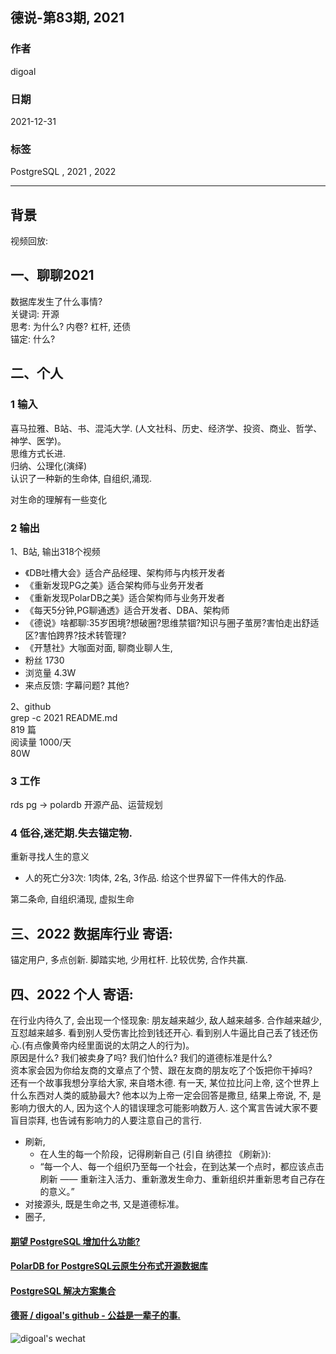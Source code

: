 ## 德说-第83期, 2021   
                            
### 作者                            
digoal                            
                            
### 日期                            
2021-12-31                           
                            
### 标签                         
PostgreSQL , 2021 , 2022     
                          
----                          
                          
## 背景                          
视频回放:   
  
## 一、聊聊2021   
数据库发生了什么事情?    
关键词: 开源   
思考: 为什么? 内卷? 杠杆, 还债    
锚定: 什么?    
  
## 二、个人  
### 1 输入  
喜马拉雅、B站、书、混沌大学.  (人文社科、历史、经济学、投资、商业、哲学、神学、医学)。     
思维方式长进.   
归纳、公理化(演绎)   
认识了一种新的生命体, 自组织,涌现.   
  
对生命的理解有一些变化  
  
### 2 输出  
1、B站, 输出318个视频   
- 《DB吐槽大会》适合产品经理、架构师与内核开发者  
- 《重新发现PG之美》适合架构师与业务开发者  
- 《重新发现PolarDB之美》适合架构师与业务开发者  
- 《每天5分钟,PG聊通透》适合开发者、DBA、架构师  
- 《德说》啥都聊:35岁困境?想破圈?思维禁锢?知识与圈子茧房?害怕走出舒适区?害怕跨界?技术转管理?  
- 《开慧社》大咖面对面, 聊商业聊人生,   
-   粉丝 1730   
-   浏览量 4.3W   
-   来点反馈: 字幕问题? 其他?   
  
2、github   
  grep -c 2021 README.md   
  819 篇    
  阅读量 1000/天   
  80W   
  
### 3 工作   
rds pg -> polardb 开源产品、运营规划    
  
### 4 低谷,迷茫期.失去锚定物.    
重新寻找人生的意义    
- 人的死亡分3次: 1肉体, 2名, 3作品. 给这个世界留下一件伟大的作品.    
  
第二条命, 自组织涌现, 虚拟生命    
  
## 三、2022 数据库行业 寄语:    
锚定用户, 多点创新. 脚踏实地, 少用杠杆. 比较优势, 合作共赢.    
  
## 四、2022 个人 寄语:   
在行业内待久了, 会出现一个怪现象:  朋友越来越少, 敌人越来越多. 合作越来越少, 互怼越来越多. 看到别人受伤害比捡到钱还开心. 看到别人牛逼比自己丢了钱还伤心.(有点像黄帝内经里面说的太阴之人的行为)。      
原因是什么? 我们被卖身了吗? 我们怕什么? 我们的道德标准是什么?    
资本家会因为你给友商的文章点了个赞、跟在友商的朋友吃了个饭把你干掉吗?    
还有一个故事我想分享给大家, 来自塔木德. 有一天, 某位拉比问上帝, 这个世界上什么东西对人类的威胁最大? 他本以为上帝一定会回答是撒旦, 结果上帝说, 不, 是影响力很大的人, 因为这个人的错误理念可能影响数万人. 这个寓言告诫大家不要盲目崇拜, 也告诫有影响力的人要注意自己的言行.    
  
- 刷新,   
    - 在人生的每一个阶段，记得刷新自己 (引自 纳德拉 《刷新》):      
    - “每一个人、每一个组织乃至每一个社会，在到达某一个点时，都应该点击刷新 —— 重新注入活力、重新激发生命力、重新组织并重新思考自己存在的意义。”     
- 对接源头, 既是生命之书, 又是道德标准。  
- 圈子,   
  
  
  
  
#### [期望 PostgreSQL 增加什么功能?](https://github.com/digoal/blog/issues/76 "269ac3d1c492e938c0191101c7238216")
  
  
#### [PolarDB for PostgreSQL云原生分布式开源数据库](https://github.com/ApsaraDB/PolarDB-for-PostgreSQL "57258f76c37864c6e6d23383d05714ea")
  
  
#### [PostgreSQL 解决方案集合](https://yq.aliyun.com/topic/118 "40cff096e9ed7122c512b35d8561d9c8")
  
  
#### [德哥 / digoal's github - 公益是一辈子的事.](https://github.com/digoal/blog/blob/master/README.md "22709685feb7cab07d30f30387f0a9ae")
  
  
![digoal's wechat](../pic/digoal_weixin.jpg "f7ad92eeba24523fd47a6e1a0e691b59")
  
